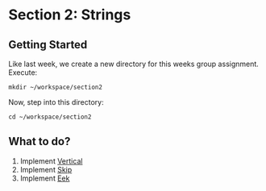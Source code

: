# Section 2: Strings

## Getting Started

Like last week, we create a new directory for this weeks group assignment. Execute:


    mkdir ~/workspace/section2

Now, step into this directory:


    cd ~/workspace/section2


## What to do?
1. Implement [Vertical](#vertical)
2. Implement [Skip](#skip)
3. Implement [Eek](#eek)

